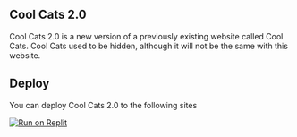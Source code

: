 ## Cool Cats 2.0

Cool Cats 2.0 is a new version of a previously existing website called Cool Cats. Cool Cats used to be hidden, although it will not be the same with this website.

## Deploy

You can deploy Cool Cats 2.0 to the following sites

[![Run on Replit](https://binbashbanana.github.io/deploy-buttons/buttons/remade/replit.svg)](https://github.com/84625/CoolCats2.0)
